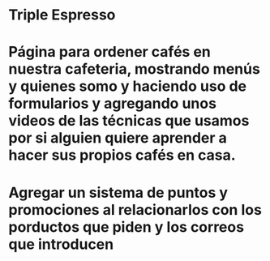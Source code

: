 # Triple Espresso

# Página para ordener cafés en nuestra cafeteria, mostrando menús y quienes somo y haciendo uso de formularios y agregando unos videos de las técnicas que usamos por si alguien quiere aprender a hacer sus propios cafés en casa.

# Agregar un sistema de puntos y promociones al relacionarlos con los porductos que piden y los correos que introducen
